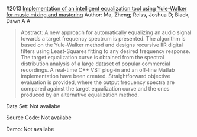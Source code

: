 #2013 [Implementation of an intelligent equalization tool using Yule-Walker for music mixing and mastering](http://www.aes.org/e-lib/browse.cfm?elib=16792)
Author: Ma, Zheng; Reiss, Joshua D; Black, Dawn A A
>Abstract: A new approach for automatically equalizing an audio signal towards a target frequency spectrum is presented. The algorithm is based on the Yule-Walker method and designs recursive IIR digital filters using Least-Squares fitting to any desired frequency response. The target equalization curve is obtained from the spectral distribution analysis of a large dataset of popular commercial recordings. A real-time C++ VST plug-in and an off-line Matlab implementation have been created. Straightforward objective evaluation is provided, where the output frequency spectra are compared against the target equalization curve and the ones produced by an alternative equalization method.

Data Set: Not availabe

Source Code: Not availabe

Demo: Not availabe

